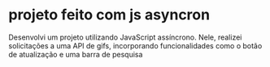 # projeto feito com js asyncron

Desenvolvi um projeto utilizando JavaScript assíncrono. Nele, realizei solicitações a uma API de gifs, incorporando funcionalidades como o botão de atualização e uma barra de pesquisa
